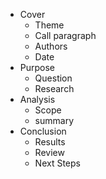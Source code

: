 + Cover
    + Theme
    + Call paragraph
    + Authors
    + Date
+ Purpose
    + Question
    + Research
+ Analysis
    + Scope 
    + summary
+ Conclusion
    + Results
    + Review
    + Next Steps
